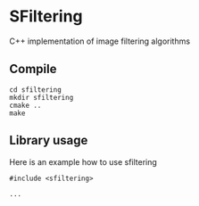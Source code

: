 # SFiltering

C++ implementation of image filtering algorithms
  
## Compile

```
cd sfiltering
mkdir sfiltering
cmake ..
make
```

## Library usage

Here is an example how to use sfiltering

```
#include <sfiltering>

...

```
